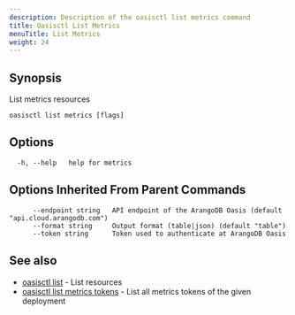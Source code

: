 ```yaml
---
description: Description of the oasisctl list metrics command
title: Oasisctl List Metrics
menuTitle: List Metrics
weight: 24
---
```

## Synopsis
List metrics resources

```
oasisctl list metrics [flags]
```

## Options
```
  -h, --help   help for metrics
```

## Options Inherited From Parent Commands
```
      --endpoint string   API endpoint of the ArangoDB Oasis (default "api.cloud.arangodb.com")
      --format string     Output format (table|json) (default "table")
      --token string      Token used to authenticate at ArangoDB Oasis
```

## See also
* [oasisctl list](_index.md)	 - List resources
* [oasisctl list metrics tokens](list-metrics-tokens.md)	 - List all metrics tokens of the given deployment


